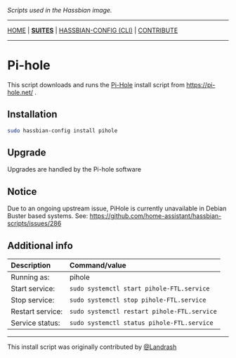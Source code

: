_Scripts used in the Hassbian image._

***

[HOME](/hassbian-scripts/) | [**SUITES**](/hassbian-scripts/suites) | [HASSBIAN-CONFIG (CLI)](/hassbian-scripts/cli) | [CONTRIBUTE](/hassbian-scripts/contribute)

***

# Pi-hole

This script downloads and runs the [Pi-Hole][pihole] install script from https://pi-hole.net/ .
## Installation

```bash
sudo hassbian-config install pihole
```

## Upgrade

Upgrades are handled by the Pi-hole software

## Notice

Due to an ongoing upstream issue, PiHole is currently unavailable in Debian Buster based systems.
See: https://github.com/home-assistant/hassbian-scripts/issues/286

## Additional info

Description | Command/value
:--- | :---
Running as: | pihole
Start service: | `sudo systemctl start pihole-FTL.service `
Stop service: | `sudo systemctl stop pihole-FTL.service`
Restart service: | `sudo systemctl restart pihole-FTL.service`
Service status: | `sudo systemctl status pihole-FTL.service`

***

This install script was originally contributed by [@Landrash][landrash]

<!--- Links --->
[landrash]: https://github.com/landrash
[pihole]: https://pi-hole.net/
